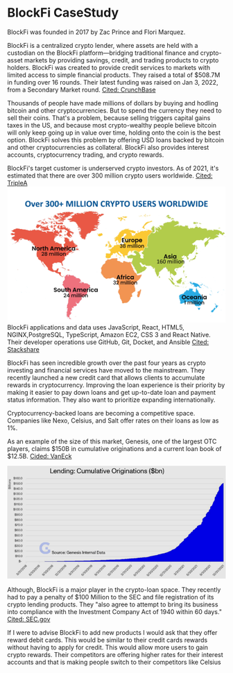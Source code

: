 # BlockFi CaseStudy
 
BlockFi was founded in 2017 by Zac Prince and Flori Marquez.


BlockFi is a centralized crypto lender, where assets are held with a custodian on the BlockFi platform—bridging traditional finance and crypto-asset markets by providing savings, credit, and trading products to crypto holders. BlockFi was created to provide credit services to markets with limited access to simple financial products. They raised a total of $508.7M in funding over 16 rounds. Their latest funding was raised on Jan 3, 2022, from a Secondary Market round. [Cited: CrunchBase](https://www.crunchbase.com/organization/blockfi-inc)


Thousands of people have made millions of dollars by buying and hodling bitcoin and other cryptocurrencies. But to spend the currency they need to sell their coins. That's a problem, because selling triggers capital gains taxes in the US, and because most crypto-wealthy people believe bitcoin will only keep going up in value over time, holding onto the coin is the best option. BlockFi solves this problem by offering USD loans backed by bitcoin and other cryptocurrencies as collateral. BlockFi also provides interest accounts, cryptocurrency trading, and crypto rewards.


BlockFi's target customer is underserved crypto investors. As of 2021, it's estimated that there are over 300 million crypto users worldwide. [Cited: TripleA](https://triple-a.io/crypto-ownership/)
![Market Trend Graph](GlobalCryptoAdoption.png.webp)
BlockFi applications and data uses JavaScript, React, HTML5, NGINX,PostgreSQL, TypeScript, Amazon EC2, CSS 3 and React Native. Their developer operations use GitHub, Git, Docket, and Ansible [Cited: Stackshare](https://stackshare.io/blockfi/blockfi)
 
BlockFi has seen incredible growth over the past four years as crypto investing and financial services have moved to the mainstream. They recently launched a new credit card that allows clients to accumulate rewards in cryptocurrency. Improving the loan experience is their priority by making it easier to pay down loans and get up-to-date loan and payment status information. They also want to prioritize expanding internationally.
 
Cryptocurrency-backed loans are becoming a competitive space. Companies like Nexo, Celsius, and Salt offer rates on their loans as low as 1%.
 
As an example of the size of this market, Genesis, one of the largest OTC players, claims $150B in cumulative originations and a current loan book of $12.5B. [Cided: VanEck](https://www.vaneck.com/us/en/blogs/digital-assets/matthew-sigel-crypto-lending-and-the-search-for-yield/)
 
![Crypto Lending](digital-assets-blog_february_chart-1_2022.02_v1.png)
 
 
Although, BlockFi is a major player in the crypto-loan space. They recently had to pay a penalty of $100 Million to the SEC and file registration of its crypto lending products. They "also agree to attempt to bring its business into compliance with the Investment Company Act of 1940 within 60 days." [Cited: SEC.gov](https://www.sec.gov/news/press-release/2022-26)
 
If I were to advise BlockFi to add new products I would ask that they offer reward debit cards.  This would be similar to their credit cards rewards without having to apply for credit. This would allow more users to gain crypto rewards. Their competitors are offering higher rates for their interest accounts and that is making people switch to their competitors like Celsius
 
 
 
 
 
 
 
 

